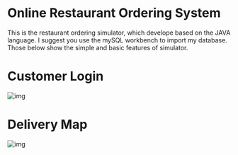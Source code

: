 # Online Restaurant Ordering System
This is the restaurant ordering simulator, which develope based on the JAVA language. I suggest you use the mySQL workbench to import my database.  
Those below show the simple and basic features of simulator.

# Customer Login
![img](https://github.com/shirongzheng/CSC322-Online-Restaurant-Ordering-System/blob/master/GIF/CustomerLogin.gif)  

# Delivery Map
![img](https://github.com/shirongzheng/CSC322-Online-Restaurant-Ordering-System/blob/master/GIF/Map.gif)
